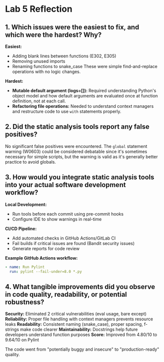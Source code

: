 # Lab 5 Reflection

## 1. Which issues were the easiest to fix, and which were the hardest? Why?

**Easiest:**
- Adding blank lines between functions (E302, E305)
- Removing unused imports
- Renaming functions to snake_case
These were simple find-and-replace operations with no logic changes.

**Hardest:**
- **Mutable default argument (logs=[]):** Required understanding Python's object model and how default arguments are evaluated once at function definition, not at each call.
- **Refactoring file operations:** Needed to understand context managers and restructure code to use `with` statements properly.

## 2. Did the static analysis tools report any false positives?

No significant false positives were encountered. The `global` statement warning (W0603) could be considered debatable since it's sometimes necessary for simple scripts, but the warning is valid as it's generally better practice to avoid globals.

## 3. How would you integrate static analysis tools into your actual software development workflow?

**Local Development:**
- Run tools before each commit using pre-commit hooks
- Configure IDE to show warnings in real-time

**CI/CD Pipeline:**
- Add automated checks in GitHub Actions/GitLab CI
- Fail builds if critical issues are found (Bandit security issues)
- Generate reports for code review

**Example GitHub Actions workflow:**
```yaml
- name: Run Pylint
  run: pylint --fail-under=8.0 *.py
```

## 4. What tangible improvements did you observe in code quality, readability, or potential robustness?

**Security:** Eliminated 2 critical vulnerabilities (eval usage, bare except)
**Reliability:** Proper file handling with context managers prevents resource leaks
**Readability:** Consistent naming (snake_case), proper spacing, f-strings make code clearer
**Maintainability:** Docstrings help future developers understand function purposes
**Score:** Improved from 4.80/10 to 9.64/10 on Pylint

The code went from "potentially buggy and insecure" to "production-ready" quality.